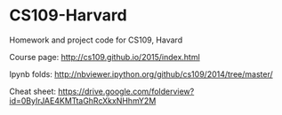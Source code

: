 # CS109-Harvard
Homework and project code for CS109, Havard

Course page: http://cs109.github.io/2015/index.html

Ipynb folds: http://nbviewer.ipython.org/github/cs109/2014/tree/master/

Cheat sheet: https://drive.google.com/folderview?id=0ByIrJAE4KMTtaGhRcXkxNHhmY2M

